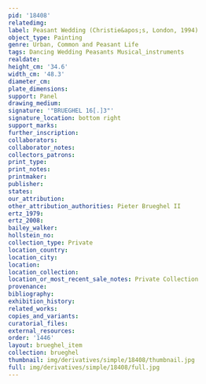 ```yaml
---
pid: '18408'
relatedimg: 
label: Peasant Wedding (Christie&apos;s, London, 1994)
object_type: Painting
genre: Urban, Common and Peasant Life
tags: Dancing Wedding Peasants Musical_instruments
realdate: 
height_cm: '34.6'
width_cm: '48.3'
diameter_cm: 
plate_dimensions: 
support: Panel
drawing_medium: 
signature: '"BRUEGHEL 16[.]3"'
signature_location: bottom right
support_marks: 
further_inscription: 
collaborators: 
collaborator_notes: 
collectors_patrons: 
print_type: 
print_notes: 
printmaker: 
publisher: 
states: 
our_attribution: 
other_attribution_authorities: Pieter Brueghel II
ertz_1979: 
ertz_2008: 
bailey_walker: 
hollstein_no: 
collection_type: Private
location_country: 
location_city: 
location: 
location_collection: 
location_or_most_recent_sale_notes: Private Collection
provenance: 
bibliography: 
exhibition_history: 
related_works: 
copies_and_variants: 
curatorial_files: 
external_resources: 
order: '1446'
layout: brueghel_item
collection: brueghel
thumbnail: img/derivatives/simple/18408/thumbnail.jpg
full: img/derivatives/simple/18408/full.jpg
---
```

